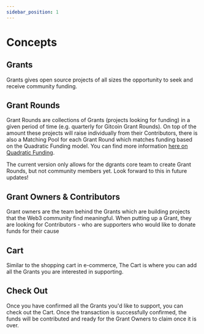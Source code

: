 ```yaml
---
sidebar_position: 1
---
```


# Concepts

## Grants 

Grants gives open source projects of all sizes the opportunity to seek and receive community funding.

## Grant Rounds 

Grant Rounds are collections of Grants (projects looking for funding) in a given period of time (e.g. quarterly for Gitcoin Grant Rounds). On top of the amount these projects will raise individually from their Contributors, there is also a Matching Pool for each Grant Round which matches funding based on the Quadratic Funding model. You can find more information [here on Quadratic Funding](https://wtfisqf.com/). 

The current version only allows for the dgrants core team to create Grant Rounds, but not community members yet. Look forward to this in future updates! 

## Grant Owners & Contributors 

Grant owners are the team behind the Grants which are building projects that the Web3 community find meaningful. When putting up a Grant, they are looking for Contributors - who are supporters who would like to donate funds for their cause

## Cart 

Similar to the shopping cart in e-commerce, The Cart is where you can add all the Grants you are interested in supporting.

## Check Out 

Once you have confirmed all the Grants you'd like to support, you can check out the Cart. Once the transaction is successfully confirmed, the funds will be contributed and ready for the Grant Owners to claim once it is over. 